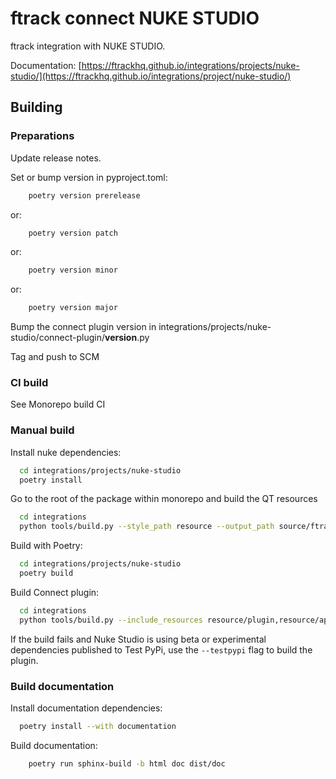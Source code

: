 # ftrack connect NUKE STUDIO

ftrack integration with NUKE STUDIO.

Documentation: [https://ftrackhq.github.io/integrations/projects/nuke-studio/](https://ftrackhq.github.io/integrations/project/nuke-studio/)

## Building

### Preparations

Update release notes.

Set or bump version in pyproject.toml:

```bash
    poetry version prerelease
```
or:
```bash
    poetry version patch
```
or:
```bash
    poetry version minor
```
or:
```bash
    poetry version major
```

Bump the connect plugin version in integrations/projects/nuke-studio/connect-plugin/__version__.py

Tag and push to SCM

### CI build

See Monorepo build CI


### Manual build

Install nuke dependencies:

```bash
  cd integrations/projects/nuke-studio
  poetry install
```

Go to the root of the package within monorepo and build the QT resources

```bash
  cd integrations
  python tools/build.py --style_path resource --output_path source/ftrack_nuke_studio/resource.py build_qt_resources projects/nuke-studio
```

Build with Poetry:

```bash
  cd integrations/projects/nuke-studio
  poetry build
```

Build Connect plugin:


```bash
  cd integrations
  python tools/build.py --include_resources resource/plugin,resource/application_hook build_connect_plugin projects/nuke-studio
```

If the build fails and Nuke Studio is using beta or experimental dependencies published to Test PyPi, use the `--testpypi` flag 
to build the plugin.


### Build documentation


Install documentation dependencies:

```bash
  poetry install --with documentation
```

Build documentation:

```bash
    poetry run sphinx-build -b html doc dist/doc
```


